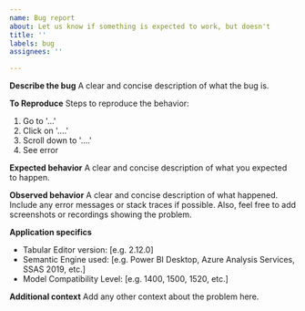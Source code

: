 ```yaml
---
name: Bug report
about: Let us know if something is expected to work, but doesn't
title: ''
labels: bug
assignees: ''

---
```


**Describe the bug**
A clear and concise description of what the bug is.

**To Reproduce**
Steps to reproduce the behavior:
1. Go to '...'
2. Click on '....'
3. Scroll down to '....'
4. See error

**Expected behavior**
A clear and concise description of what you expected to happen.

**Observed behavior**
A clear and concise description of what happened. Include any error messages or stack traces if possible. Also, feel free to add screenshots or recordings showing the problem.

**Application specifics**
 - Tabular Editor version: [e.g. 2.12.0]
 - Semantic Engine used: [e.g. Power BI Desktop, Azure Analysis Services, SSAS 2019, etc.]
 - Model Compatibility Level: [e.g. 1400, 1500, 1520, etc.]

**Additional context**
Add any other context about the problem here.
